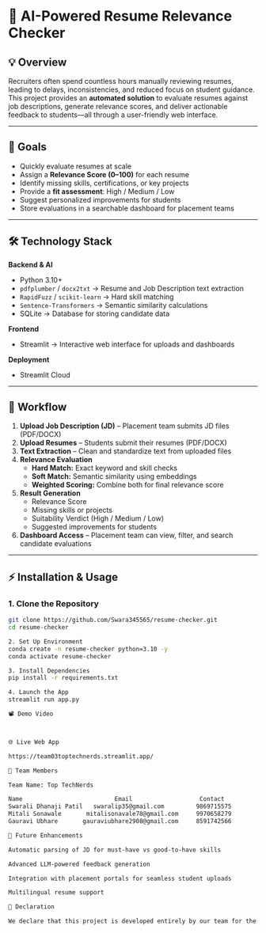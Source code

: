 # 📄 AI-Powered Resume Relevance Checker

## 💡 Overview
Recruiters often spend countless hours manually reviewing resumes, leading to delays, inconsistencies, and reduced focus on student guidance. This project provides an **automated solution** to evaluate resumes against job descriptions, generate relevance scores, and deliver actionable feedback to students—all through a user-friendly web interface.

---

## 🎯 Goals
- Quickly evaluate resumes at scale
- Assign a **Relevance Score (0–100)** for each resume
- Identify missing skills, certifications, or key projects
- Provide a **fit assessment**: High / Medium / Low
- Suggest personalized improvements for students
- Store evaluations in a searchable dashboard for placement teams

---

## 🛠️ Technology Stack

**Backend & AI**
- Python 3.10+  
- `pdfplumber` / `docx2txt` → Resume and Job Description text extraction  
- `RapidFuzz` / `scikit-learn` → Hard skill matching  
- `Sentence-Transformers` → Semantic similarity calculations  
- SQLite → Database for storing candidate data  

**Frontend**
- Streamlit → Interactive web interface for uploads and dashboards  

**Deployment**
- Streamlit Cloud 

---

## 🔄 Workflow

1. **Upload Job Description (JD)** – Placement team submits JD files (PDF/DOCX)  
2. **Upload Resumes** – Students submit their resumes (PDF/DOCX)  
3. **Text Extraction** – Clean and standardize text from uploaded files  
4. **Relevance Evaluation**  
   - **Hard Match:** Exact keyword and skill checks  
   - **Soft Match:** Semantic similarity using embeddings  
   - **Weighted Scoring:** Combine both for final relevance score  
5. **Result Generation**  
   - Relevance Score  
   - Missing skills or projects  
   - Suitability Verdict (High / Medium / Low)  
   - Suggested improvements for students  
6. **Dashboard Access** – Placement team can view, filter, and search candidate evaluations

---

## ⚡ Installation & Usage

### 1. Clone the Repository
```bash
git clone https://github.com/Swara345565/resume-checker.git
cd resume-checker

2. Set Up Environment
conda create -n resume-checker python=3.10 -y
conda activate resume-checker

3. Install Dependencies
pip install -r requirements.txt

4. Launch the App
streamlit run app.py

📽️ Demo Video



🌐 Live Web App

https://team03toptechnerds.streamlit.app/

👥 Team Members

Team Name: Top TechNerds

Name	                      Email	                  Contact
Swarali Dhanaji Patil	swaralip35@gmail.com         9869715575
Mitali Sonawale	      mitalisonavale78@gmail.com     9970658279
Gauravi Ubhare	     gauraviubhare2908@gmail.com     8591742566

🔮 Future Enhancements

Automatic parsing of JD for must-have vs good-to-have skills

Advanced LLM-powered feedback generation

Integration with placement portals for seamless student uploads

Multilingual resume support

📜 Declaration

We declare that this project is developed entirely by our team for the Innomatics Hackathon 2025. All tools, references, and libraries are properly acknowledged.
